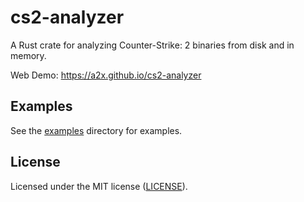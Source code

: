 # cs2-analyzer

A Rust crate for analyzing Counter-Strike: 2 binaries from disk and in memory.

Web Demo: https://a2x.github.io/cs2-analyzer

## Examples

See the [examples](./examples) directory for examples.

## License

Licensed under the MIT license ([LICENSE](./LICENSE)).
